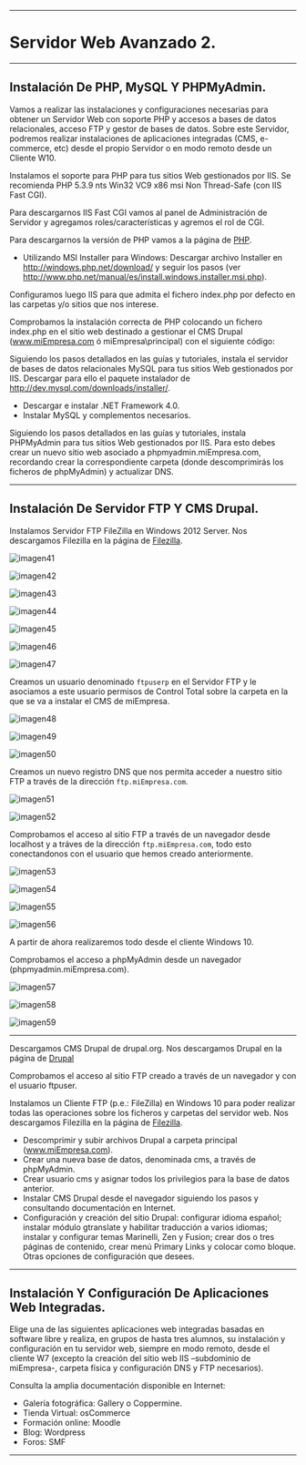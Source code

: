 ___

# **Servidor Web Avanzado 2.**

---

## **Instalación De PHP, MySQL Y PHPMyAdmin.**

Vamos a realizar las instalaciones y configuraciones necesarias para obtener un Servidor Web con soporte PHP y accesos a bases de datos relacionales, acceso FTP y gestor de bases de datos. Sobre este Servidor, podremos realizar instalaciones de aplicaciones integradas (CMS, e-commerce, etc) desde el propio Servidor o en modo remoto desde un Cliente W10.

Instalamos el soporte para PHP para tus sitios Web gestionados por IIS. Se recomienda PHP 5.3.9 nts Win32 VC9 x86 msi Non Thread-Safe (con IIS Fast CGI).

Para descargarnos IIS Fast CGI vamos al panel de Administración de Servidor y agregamos roles/características y agremos el rol de CGI.

Para descargarnos la versión de PHP vamos a la página de [PHP](windows.php.net/downloads/releases/archives).

* Utilizando MSI Installer para Windows: Descargar archivo Installer en http://windows.php.net/download/ y seguir los pasos (ver http://www.php.net/manual/es/install.windows.installer.msi.php).

Configuramos luego IIS para que admita el fichero index.php por defecto en las carpetas y/o sitios que nos interese.

Comprobamos la instalación correcta de PHP colocando un fichero index.php en el sitio web destinado a gestionar el CMS Drupal (www.miEmpresa.com ó miEmpresa\principal) con el siguiente código: <?php phpinfo(); ?>

Siguiendo los pasos detallados en las guías y tutoriales, instala el servidor de bases de datos relacionales MySQL para tus sitios Web gestionados por IIS. Descargar para ello el paquete instalador de http://dev.mysql.com/downloads/installer/.
* Descargar e instalar .NET Framework 4.0.
* Instalar MySQL y complementos necesarios.

Siguiendo los pasos detallados en las guías y tutoriales, instala PHPMyAdmin para tus sitios Web gestionados por IIS. Para esto debes crear un nuevo sitio web asociado a phpmyadmin.miEmpresa.com, recordando crear la correspondiente carpeta (donde descomprimirás los ficheros de phpMyAdmin) y actualizar DNS.

---

## **Instalación De Servidor FTP Y CMS Drupal.**

Instalamos Servidor FTP FileZilla en Windows 2012 Server. Nos descargamos Filezilla en la página de [Filezilla](http://filezilla-project.org/download.php?type=server).

![imagen41](./images/servidor_web_avanzado_2/41.png)

![imagen42](./images/servidor_web_avanzado_2/42.png)

![imagen43](./images/servidor_web_avanzado_2/43.png)

![imagen44](./images/servidor_web_avanzado_2/44.png)

![imagen45](./images/servidor_web_avanzado_2/45.png)

![imagen46](./images/servidor_web_avanzado_2/46.png)

![imagen47](./images/servidor_web_avanzado_2/47.png)

Creamos un usuario denominado `ftpuserp` en el Servidor FTP y le asociamos a este usuario permisos de Control Total sobre la carpeta en la que se va a instalar el CMS de miEmpresa.

![imagen48](./images/servidor_web_avanzado_2/48.png)

![imagen49](./images/servidor_web_avanzado_2/49.png)

![imagen50](./images/servidor_web_avanzado_2/50.png)

Creamos un nuevo registro DNS que nos permita acceder a nuestro sitio FTP a través de la dirección `ftp.miEmpresa.com`.

![imagen51](./images/servidor_web_avanzado_2/51.png)

![imagen52](./images/servidor_web_avanzado_2/52.png)

Comprobamos el acceso al sitio FTP a través de un navegador desde localhost y a tráves de la dirección `ftp.miEmpresa.com`, todo esto conectandonos con el usuario que hemos creado anteriormente.

![imagen53](./images/servidor_web_avanzado_2/53.png)

![imagen54](./images/servidor_web_avanzado_2/54.png)

![imagen55](./images/servidor_web_avanzado_2/55.png)

![imagen56](./images/servidor_web_avanzado_2/56.png)

A partir de ahora realizaremos todo desde el cliente Windows 10.

Comprobamos el acceso a phpMyAdmin desde un navegador (phpmyadmin.miEmpresa.com).

![imagen57](./images/servidor_web_avanzado_2/57.png)

![imagen58](./images/servidor_web_avanzado_2/58.png)

![imagen59](./images/servidor_web_avanzado_2/59.png)

----------------------------------------------------------------------------------------------

Descargamos CMS Drupal de drupal.org. Nos descargamos Drupal en la página de [Drupal](http://drupal.org/project/drupal)

Comprobamos el acceso al sitio FTP creado a través de un navegador y con el usuario ftpuser.

Instalamos un Cliente FTP (p.e.: FileZilla) en Windows 10 para poder realizar todas las operaciones sobre los ficheros y carpetas del servidor web. Nos descargamos Filezilla en la página de [Filezilla](http://filezilla-project.org/download.php?type=client).

* Descomprimir y subir archivos Drupal a carpeta principal (www.miEmpresa.com).
* Crear una nueva base de datos, denominada cms, a través de phpMyAdmin.
* Crear usuario cms y asignar todos los privilegios para la base de datos anterior.
* Instalar CMS Drupal desde el navegador siguiendo los pasos y consultando documentación en Internet.
* Configuración y creación del sitio Drupal: configurar idioma español; instalar módulo gtranslate y habilitar traducción a varios idiomas; instalar y configurar temas Marinelli, Zen y Fusion; crear dos o tres páginas de contenido, crear menú Primary Links y colocar como bloque. Otras opciones de configuración que desees.

---

## **Instalación Y Configuración De Aplicaciones Web Integradas.**

Elige una de las siguientes aplicaciones web integradas basadas en software libre y realiza, en grupos de hasta tres alumnos, su instalación y configuración en tu servidor web, siempre en modo remoto, desde el cliente W7 (excepto la creación del sitio web IIS –subdominio de miEmpresa-, carpeta física y configuración DNS y FTP necesarios).

Consulta la amplia documentación disponible en Internet:

* Galería fotográfica: Gallery o Coppermine.
* Tienda Virtual: osCommerce
* Formación online: Moodle
* Blog: Wordpress
* Foros: SMF

---
